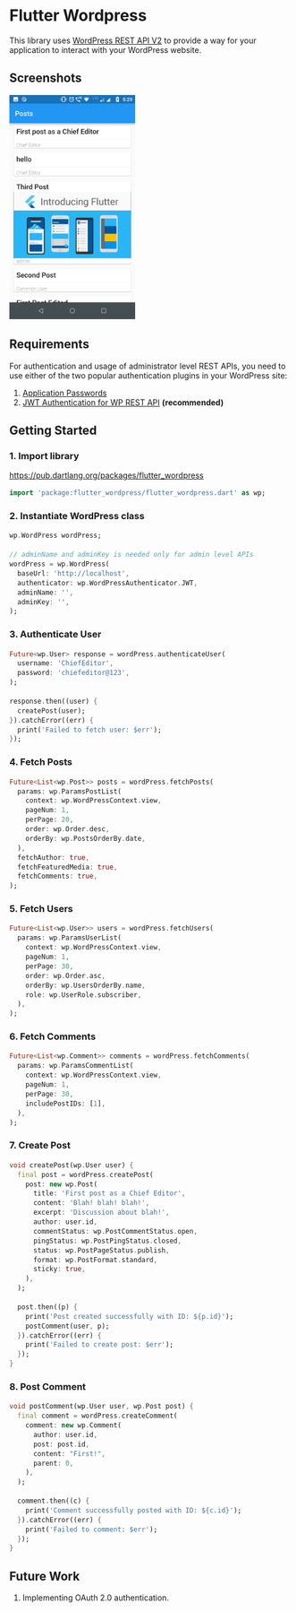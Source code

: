 # Flutter Wordpress

This library uses [WordPress REST API V2](https://developer.wordpress.org/rest-api/) to provide a way for your application to interact with your WordPress website.

## Screenshots
<img src='example/images/screenshots/posts.png' height='400'>

## Requirements
For authentication and usage of administrator level REST APIs, you need to use either of the two popular authentication plugins in your WordPress site:
1. [Application Passwords](https://wordpress.org/plugins/application-passwords/)
2. [JWT Authentication for WP REST API](https://wordpress.org/plugins/jwt-authentication-for-wp-rest-api/) <strong>(recommended)</strong>

## Getting Started

### 1. Import library

https://pub.dartlang.org/packages/flutter_wordpress

```dart
import 'package:flutter_wordpress/flutter_wordpress.dart' as wp;
```

### 2. Instantiate WordPress class

```dart
wp.WordPress wordPress;

// adminName and adminKey is needed only for admin level APIs
wordPress = wp.WordPress(
  baseUrl: 'http://localhost',
  authenticator: wp.WordPressAuthenticator.JWT,
  adminName: '', 
  adminKey: '',
);
```

### 3. Authenticate User

```dart
Future<wp.User> response = wordPress.authenticateUser(
  username: 'ChiefEditor',
  password: 'chiefeditor@123',
);

response.then((user) {
  createPost(user);
}).catchError((err) {
  print('Failed to fetch user: $err');
});
```

### 4. Fetch Posts

```dart
Future<List<wp.Post>> posts = wordPress.fetchPosts(
  params: wp.ParamsPostList(
    context: wp.WordPressContext.view,
    pageNum: 1,
    perPage: 20,
    order: wp.Order.desc,
    orderBy: wp.PostsOrderBy.date,
  ),
  fetchAuthor: true,
  fetchFeaturedMedia: true,
  fetchComments: true,
);
```

### 5. Fetch Users

```dart
Future<List<wp.User>> users = wordPress.fetchUsers(
  params: wp.ParamsUserList(
    context: wp.WordPressContext.view,
    pageNum: 1,
    perPage: 30,
    order: wp.Order.asc,
    orderBy: wp.UsersOrderBy.name,
    role: wp.UserRole.subscriber,
  ),
);
```

### 6. Fetch Comments

```dart
Future<List<wp.Comment>> comments = wordPress.fetchComments(
  params: wp.ParamsCommentList(
    context: wp.WordPressContext.view,
    pageNum: 1,
    perPage: 30,
    includePostIDs: [1],
  ),
);
```
### 7. Create Post

```dart
void createPost(wp.User user) {
  final post = wordPress.createPost(
    post: new wp.Post(
      title: 'First post as a Chief Editor',
      content: 'Blah! blah! blah!',
      excerpt: 'Discussion about blah!',
      author: user.id,
      commentStatus: wp.PostCommentStatus.open,
      pingStatus: wp.PostPingStatus.closed,
      status: wp.PostPageStatus.publish,
      format: wp.PostFormat.standard,
      sticky: true,
    ),
  );

  post.then((p) {
    print('Post created successfully with ID: ${p.id}');
    postComment(user, p);
  }).catchError((err) {
    print('Failed to create post: $err');
  });
}
```
### 8. Post Comment

```dart
void postComment(wp.User user, wp.Post post) {
  final comment = wordPress.createComment(
    comment: new wp.Comment(
      author: user.id,
      post: post.id,
      content: "First!",
      parent: 0,
    ),
  );

  comment.then((c) {
    print('Comment successfully posted with ID: ${c.id}');
  }).catchError((err) {
    print('Failed to comment: $err');
  });
}
```

## Future Work
1. Implementing OAuth 2.0 authentication.